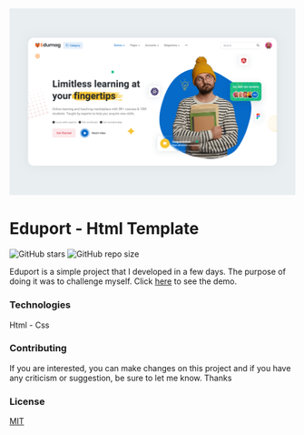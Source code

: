 <img src="./assets/img.jpg" />

# Eduport - Html Template
![GitHub stars](https://img.shields.io/github/stars/sajjadpaknia/Eduport---Html-Template.svg?style=flat&color=brightgreen)
![GitHub repo size](https://img.shields.io/github/repo-size/sajjadpaknia/Eduport---Html-Template)<br>

Eduport is a simple project that I developed in a few days. The purpose of doing it was to challenge myself. Click [here](https://sajjadpaknia.github.io/Eduport---Html-Template/) to see the demo.

### Technologies

Html - Css

### Contributing
If you are interested, you can make changes on this project and if you have any criticism or suggestion, be sure to let me know. Thanks

### License
[MIT](https://choosealicense.com/licenses/mit/)
